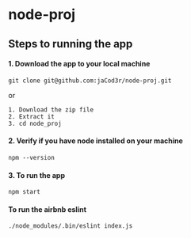 # node-proj

## Steps to running the app

#### 1. Download the app to your local machine

```terminal
git clone git@github.com:jaCod3r/node-proj.git
```

or

```
1. Download the zip file
2. Extract it
3. cd node_proj
```

#### 2. Verify if you have node installed on your machine
```terminal
npm --version
```

#### 3. To run the app 
```terminal
npm start
```

#### To run the airbnb eslint 
```terminal
./node_modules/.bin/eslint index.js
```